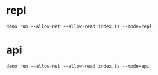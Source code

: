 # repl

`deno run --allow-net --allow-read index.ts --mode=repl`

# api

`deno run --allow-net --allow-read index.ts --mode=api`
